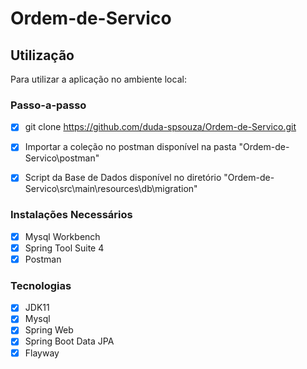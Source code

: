 # Ordem-de-Servico

## Utilização
Para utilizar a aplicação no ambiente local:

### Passo-a-passo
- [x] git clone https://github.com/duda-spsouza/Ordem-de-Servico.git   
- [x] Importar a coleção no postman disponível na pasta "Ordem-de-Servico\postman"
- [x] Script da Base de Dados disponível no diretório "Ordem-de-Servico\src\main\resources\db\migration"


### Instalações Necessários
- [x] Mysql Workbench
- [x] Spring Tool Suite 4
- [x] Postman

### Tecnologias
- [x] JDK11
- [x] Mysql
- [x] Spring Web
- [x] Spring Boot Data JPA
- [x] Flayway
